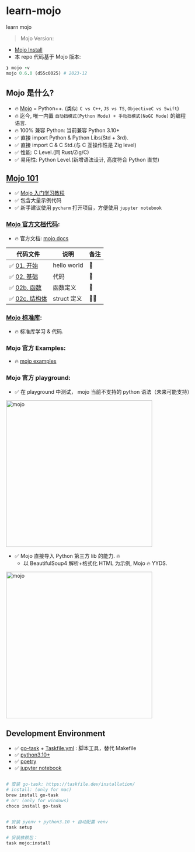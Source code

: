 # learn-mojo

learn mojo

> Mojo Version:

- [Mojo Install](https://developer.modular.com/download)
- 本 repo 代码基于 Mojo 版本:

```ruby
❯ mojo -v
mojo 0.6.0 (d55c0025) # 2023-12

```

## Mojo 是什么?

- 🔥 [Mojo](https://docs.modular.com/mojo/why-mojo.html) = Python++. (类似: `C vs C++`, `JS vs TS`, `ObjectiveC vs Swift`)
- 🔥 迄今, 唯一内置 `自动挡模式(Python Mode) + 手动挡模式(NoGC Mode)` 的编程语言.
- 🔥 100% 兼容 Python: 当前兼容 Python 3.10+
- ✅️ 直接 import Python & Python Libs(Std + 3rd).
- ✅️ 直接 import C & C Std.(与 C 互操作性是 Zig level)
- ✅ 性能: C Level.(同 Rust/Zig/C)
- ✅ 易用性: Python Level.(新增语法设计, 高度符合 Python 直觉)

## [Mojo 101](./packages/mojo101/)

- ✅️ [Mojo 入门学习教程](packages/mojo101)
- ✅️ 包含大量示例代码
- ✅️ 新手建议使用 `pycharm` 打开项目，方便使用 `jupyter notebook`

### [Mojo 官方文档代码](./packages/mojo-manual/):

- 🔥 官方文档: [mojo docs](https://docs.modular.com/mojo/manual/basics.html)

| 代码文件                                                            | 说明        | 备注 |
| ------------------------------------------------------------------- | ----------- | ---- |
| ✅ [01. 开始](packages/mojo-manual/src/mojo_manual/try_01.mojo)     | hello world | 🌟   |
| ✅ [02. 基础](packages/mojo-manual/src/mojo_manual/try_02.mojo)     | 代码        | 🌟   |
| ✅ [02b. 函数](packages/mojo-manual/src/mojo_manual/try_02b.mojo)   | 函数定义    | 🌟   |
| ✅ [02c. 结构体](packages/mojo-manual/src/mojo_manual/try_02c.mojo) | struct 定义 | 🌟🌟 |

### [Mojo 标准库](./packages/mojo-std/):

- 🔥 标准库学习 & 代码.

### Mojo 官方 Examples:

- 🔥 [mojo examples](https://github.com/modularml/mojo/tree/main/examples)

### Mojo 官方 playground:

- ✅️ 在 playground 中测试， mojo 当前不支持的 python 语法（未来可能支持）

<img width="400"  src="docs/img/img.png"  alt="mojo"/>

- ✅️ Mojo 直接导入 Python 第三方 lib 的能力. 🔥️
  - 以 BeautifulSoup4 解析+格式化 HTML 为示例, Mojo 🔥️ YYDS.

<img width="400"  src="docs/img/img2.png"  alt="mojo"/>

## Development Environment

- ✅️ [go-task](https://taskfile.dev/) + [Taskfile.yml](Taskfile.yml) : 脚本工具，替代 Makefile
- ✅️ [python3.10+](https://www.python.org/downloads/)
- ✅️ [poetry](https://python-poetry.org/docs/)
- ✅️ [jupyter notebook](https://jupyter.org/install)

```bash

# 安装 go-task: https://taskfile.dev/installation/
# install: (only for mac)
brew install go-task
# or: (only for windows)
choco install go-task


# 安装 pyenv + python3.10 + 自动配置 venv
task setup

# 安装依赖包：
task mojo:install

```
